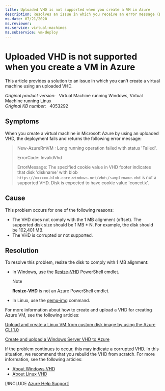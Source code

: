```yaml
---
title: Uploaded VHD is not supported when you create a VM in Azure
description: Resolves an issue in which you receive an error message (Disk is expected to have cookie value conectix) when you try to create a virtual machine using an uploaded VHD.
ms.date: 07/21/2020
ms.reviewer: 
ms.service: virtual-machines
ms.subservice: vm-deploy
---
```

# Uploaded VHD is not supported when you create a VM in Azure

This article provides a solution to an issue in which you can't create a virtual machine using an uploaded VHD.

_Original product version:_ &nbsp; Virtual Machine running Windows, Virtual Machine running Linux  
_Original KB number:_ &nbsp; 4053292

## Symptoms

When you create a virtual machine in Microsoft Azure by using an uploaded VHD, the deployment fails and returns the following error message:

> New-AzureRmVM : Long running operation failed with status 'Failed'.
>
> ErrorCode: InvalidVhd
>
> ErrorMessage: The specified cookie value in VHD footer indicates that disk 'diskname' with blob `https://xxxxxx.blob.core.windows.net/vhds/samplename.vhd` is not a supported VHD. Disk is expected to have cookie value 'conectix'.

## Cause  

This problem occurs for one of the following reasons:

- The VHD does not comply with the 1 MB alignment (offset). The supported disk size should be 1 MB * N. For example, the disk should be 102,401 MB.
- The VHD is corrupted or not supported.

## Resolution

To resolve this problem, resize the disk to comply with 1 MB alignment:

- In Windows, use the [Resize-VHD](/powershell/module/hyper-v/resize-vhd?view=win10-ps&preserve-view=true) PowerShell cmdlet.
    > [!NOTE]
    > **Resize-VHD** is not an Azure PowerShell cmdlet.
- In Linux, use the [qemu-img](/azure/virtual-machines/linux/create-upload-generic) command.

For more information about how to create and upload a VHD for creating Azure VM, see the following articles:

[Upload and create a Linux VM from custom disk image by using the Azure CLI 1.0](/azure/virtual-machines/linux/upload-vhd-nodejs)  

[Create and upload a Windows Server VHD to Azure](/azure/virtual-machines/windows/classic/createupload-vhd)

If the problem continues to occur, this may indicate a corrupted VHD. In this situation, we recommend that you rebuild the VHD from scratch. For more information, see the following articles:

- [About Windows VHD](/azure/virtual-machines/windows/about-disks-and-vhds#about-vhds)
- [About Linux VHD](/azure/virtual-machines/linux/about-disks-and-vhds#about-vhds)

[!INCLUDE [Azure Help Support](../../../includes/azure-help-support.md)]
